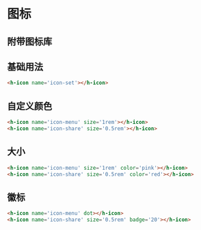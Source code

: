 # 图标

<t-frame src='https://guanghuijs.github.io/guanghui-ui/#/icon' />

## 附带图标库
<GhuiIcon />


## 基础用法

```html
<h-icon name='icon-set'></h-icon>
```

## 自定义颜色

```html
<h-icon name='icon-menu' size='1rem'></h-icon>
<h-icon name='icon-share' size='0.5rem'></h-icon>
```

## 大小

```html
<h-icon name='icon-menu' size='1rem' color='pink'></h-icon>
<h-icon name='icon-share' size='0.5rem' color='red'></h-icon>
```

## 徽标

```html
<h-icon name='icon-menu' dot></h-icon>
<h-icon name='icon-share' size='0.5rem' badge='20'></h-icon>
```

<script setup>
import { GhuiIcon } from '/components';
</script>


